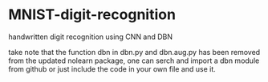 # MNIST-digit-recognition
handwritten digit recognition using CNN and DBN

take note that the function dbn in dbn.py and dbn.aug.py has been removed from the updated nolearn package, one can serch and import a dbn module from github or just include the code in your own file and use it.

